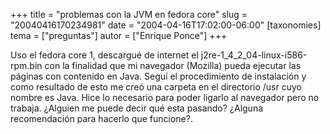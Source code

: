 +++
title = "problemas con la JVM en fedora core"
slug = "20040416170234981"
date = "2004-04-16T17:02:00-06:00"
[taxonomies]
tema = ["preguntas"]
autor = ["Enrique Ponce"]
+++

Uso el fedora core 1, descargué de internet el
j2re-1_4\_2_04-linux-i586-rpm.bin con la finalidad que mi navegador
(Mozilla) pueda ejecutar las páginas con contenido en Java. Seguí el
procedimiento de instalación y como resultado de esto me creó una
carpeta en el directorio /usr cuyo nombre es Java. Hice lo necesario
para poder ligarlo al navegador pero no trabaja. ¿Alguien me puede decir
qué esta pasando? ¿Alguna recomendación para hacerlo que funcione?.

